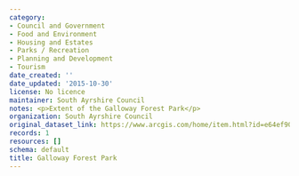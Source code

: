 ```yaml
---
category:
- Council and Government
- Food and Environment
- Housing and Estates
- Parks / Recreation
- Planning and Development
- Tourism
date_created: ''
date_updated: '2015-10-30'
license: No licence
maintainer: South Ayrshire Council
notes: <p>Extent of the Galloway Forest Park</p>
organization: South Ayrshire Council
original_dataset_link: https://www.arcgis.com/home/item.html?id=e64ef903744442a5befce9fb19a64e53
records: 1
resources: []
schema: default
title: Galloway Forest Park
---
```

